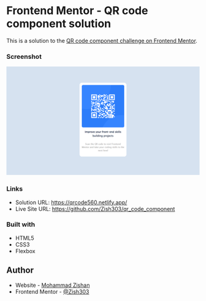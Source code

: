 # Frontend Mentor - QR code component solution

This is a solution to the [QR code component challenge on Frontend Mentor](https://www.frontendmentor.io/challenges/qr-code-component-iux_sIO_H).


### Screenshot
![Desktop Design](./images/desktop-design.png)


### Links

- Solution URL: https://qrcode560.netlify.app/
- Live Site URL: https://github.com/Zish303/qr_code_component


### Built with

- HTML5
- CSS3
- Flexbox


## Author

- Website - [Mohammad Zishan](https://mohdzishan.netlify.app/)
- Frontend Mentor - [@Zish303](https://www.frontendmentor.io/profile/Zish303)
